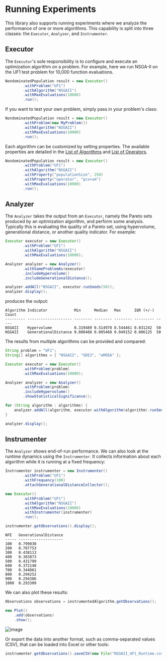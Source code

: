 # Running Experiments

This library also supports running experiments where we analyze the performance of one or more algorithms.  This
capability is split into three classes: the `Executor`, `Analyzer`, and `Instrumenter`.

## Executor

The `Executor`'s sole responsibility is to configure and execute an optimization algorithm on a problem.
For example, here we run NSGA-II on the UF1 test problem for 10,000 function evaluations.

<!-- java:test/org/moeaframework/snippet/ExperimentSnippet.java [41:45] -->

```java
NondominatedPopulation result = new Executor()
        .withProblem("UF1")
        .withAlgorithm("NSGAII")
        .withMaxEvaluations(10000)
        .run();
```

If you want to test your own problem, simply pass in your problem's class:

<!-- java:test/org/moeaframework/snippet/ExperimentSnippet.java [50:54] -->

```java
NondominatedPopulation result = new Executor()
        .withProblem(new MyProblem())
        .withAlgorithm("NSGAII")
        .withMaxEvaluations(10000)
        .run();
```

Each algorithm can be customized by setting properties.  The available properties are detailed in the
[List of Algorithms](listOfAlgorithms.md) and [List of Operators](listOfOperators.md).

<!-- java:test/org/moeaframework/snippet/ExperimentSnippet.java [59:65] -->

```java
NondominatedPopulation result = new Executor()
        .withProblem("UF1")
        .withAlgorithm("NSGAII")
        .withProperty("populationSize", 250)
        .withProperty("operator", "pcx+um")
        .withMaxEvaluations(10000)
        .run();
```

## Analyzer

The `Analyzer` takes the output from an `Executor`, namely the Pareto sets produced by an optimization algorithm,
and perform some analysis.  Typically this is evaluating the quality of a Pareto set, using hypervolume, generational
distance, or another quality indicator.  For example:

<!-- java:examples/org/moeaframework/examples/experiment/MultipleSeedsExample.java [30:41] -->

```java
Executor executor = new Executor()
        .withProblem("UF1")
        .withAlgorithm("NSGAII")
        .withMaxEvaluations(10000);

Analyzer analyzer = new Analyzer()
        .withSameProblemAs(executor)
        .includeHypervolume()
        .includeGenerationalDistance();

analyzer.addAll("NSGAII", executor.runSeeds(50));
analyzer.display();
```

produces the output:

<!-- output:examples/org/moeaframework/examples/experiment/MultipleSeedsExample.java -->

```
Algorithm Indicator            Min      Median   Max      IQR (+/-) Count
--------- -------------------- -------- -------- -------- --------- -----
NSGAII    Hypervolume          0.319489 0.514978 0.544461 0.031242  50
NSGAII    GenerationalDistance 0.000488 0.005468 0.049152 0.006125  50
```

The results from multiple algorithms can be provided and compared:

<!-- java:examples/Example4.java [39:59] -->

```java
String problem = "UF1";
String[] algorithms = { "NSGAII", "GDE3", "eMOEA" };

Executor executor = new Executor()
        .withProblem(problem)
        .withMaxEvaluations(10000);

Analyzer analyzer = new Analyzer()
        .withProblem(problem)
        .includeHypervolume()
        .showStatisticalSignificance();

for (String algorithm : algorithms) {
    analyzer.addAll(algorithm, executor.withAlgorithm(algorithm).runSeeds(50));
}

analyzer.display();
```

## Instrumenter

The `Analyzer` shows end-of-run performance.  We can also look at the runtime dynamics using the `Instrumenter`.
It collects information about each algorithm while it is running at a fixed frequency:

<!-- java:examples/Example5.java [40:55] -->

```java
Instrumenter instrumenter = new Instrumenter()
        .withProblem("UF1")
        .withFrequency(100)
        .attachGenerationalDistanceCollector();

new Executor()
        .withProblem("UF1")
        .withAlgorithm("NSGAII")
        .withMaxEvaluations(10000)
        .withInstrumenter(instrumenter)
        .run();

instrumenter.getObservations().display();
```

<!-- output:examples/Example5.java [:12] -->

```
NFE   GenerationalDistance
----- --------------------
100   0.799030
200   0.707753
300   0.438113
400   0.383873
500   0.431799
600   0.372148
700   0.344861
800   0.294252
900   0.294386
1000  0.293309
```

We can also plot these results:

<!-- java:examples/org/moeaframework/examples/plots/PlotRuntimeDynamics.java [50:54] -->

```java
Observations observations = instrumentedAlgorithm.getObservations();

new Plot()
    .add(observations)
    .show();
```

![image](https://user-images.githubusercontent.com/2496211/226907939-8d8569e6-b7f1-4574-badd-3d6d5800f380.png)

Or export the data into another format, such as comma-separated values (CSV), that can be loaded into Excel or other tools:

<!-- java:test/org/moeaframework/snippet/ExperimentSnippet.java [102:102] -->

```java
instrumenter.getObservations().saveCSV(new File("NSGAII_UF1_Runtime.csv"));
```
